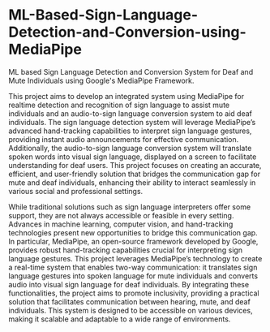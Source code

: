 # ML-Based-Sign-Language-Detection-and-Conversion-using-MediaPipe
ML based Sign Language Detection and Conversion System for Deaf and Mute Individuals using Google's MediaPipe Framework.

This project aims to develop an integrated system using MediaPipe for realtime
detection and recognition of sign language to assist mute individuals and an
audio-to-sign language conversion system to aid deaf individuals. The sign language
detection system will leverage MediaPipe’s advanced hand-tracking capabilities to
interpret sign language gestures, providing instant audio announcements for effective
communication. Additionally, the audio-to-sign language conversion system
will translate spoken words into visual sign language, displayed on a screen to facilitate
understanding for deaf users. This project focuses on creating an accurate,
efficient, and user-friendly solution that bridges the communication gap for mute and
deaf individuals, enhancing their ability to interact seamlessly in various social and
professional settings.

While traditional solutions such as sign language interpreters offer some support,
they are not always accessible or feasible in every setting. Advances in machine
learning, computer vision, and hand-tracking technologies present new opportunities
to bridge this communication gap. In particular, MediaPipe, an open-source framework
developed by Google, provides robust hand-tracking capabilities crucial for
interpreting sign language gestures. This project leverages MediaPipe’s technology
to create a real-time system that enables two-way communication: it translates sign
language gestures into spoken language for mute individuals and converts audio into
visual sign language for deaf individuals. By integrating these functionalities, the
project aims to promote inclusivity, providing a practical solution that facilitates
communication between hearing, mute, and deaf individuals. This system is designed
to be accessible on various devices, making it scalable and adaptable to a
wide range of environments.
